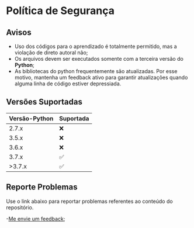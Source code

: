 # Política de Segurança

## Avisos

- Uso dos códigos para o aprendizado é totalmente permitido, mas a violação de direto autoral não;
- Os arquivos devem ser executados somente com a terceira versão do **Python**;
- As bibliotecas do python frequentemente são atualizadas. Por esse motivo, mantenha um feedback ativo para garantir atualizações quando alguma linha de código estiver depressiada.

## Versões Suportadas

| Versão-Python | Suportada    |
| ------- | ------------------ |
| 2.7.x   |        :x:         |
| 3.5.x   |        :x:         |
| 3.6.x   |        :x:         |
| 3.7.x   | :white_check_mark: |
|>3.7.x   | :white_check_mark: |

## Reporte Problemas

Use o link abaixo para reportar problemas referentes ao conteúdo do repositório.

-[Me envie um feedback](https://algebralinearufcg.github.io/listadeformulario.html);
